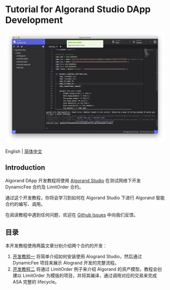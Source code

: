 # Tutorial for Algorand Studio DApp Development

<p align="center">
  <img src="./screenshots/main.png" width="720px">
</p>

English | [简体中文](https://github.com/ObsidianLabs/algorand-dapp-tutorial/blob/master/README-CN.md)

## Introduction

Algorand DApp 开发教程将使用 [Algorand Studio](https://github.com/ObsidianLabs/AlgorandStudio) 在测试网络下开发 DynamicFee 合约及 LimitOrder 合约。

通过这个开发教程，你将会学习到如何在 Algorand Studio 下进行 Algorand 智能合约的编写、调用。

在阅读教程中遇到任何问题，欢迎在 [Github Issues](https://github.com/ObsidianLabs/AlgorandStudio/issues) 中向我们反馈。

## 目录

本开发教程使用两篇文章分别介绍两个合约的开发：

1. [开发教程一](https://github.com/ObsidianLabs/algorand-dapp-tutorial/blob/master/tutorial-1.md) 将简单介绍如何安装使用 Alogrand Studio，然后通过 DynamicFee 项目来展示 Alogrand 开发的完整流程。
2. [开发教程二](https://github.com/ObsidianLabs/algorand-dapp-tutorial/blob/master/tutorial-2.md) 将通过 LimitOrder 例子来介绍 Algorand 的资产模型。教程会创建以 LimitOrder 为模版的项目，并将其编译，通过调用对应的交易来完成 ASA 完整的 lifecycle。
